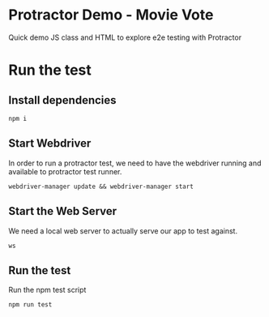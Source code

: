 # Protractor Demo - Movie Vote

Quick demo JS class and HTML to explore e2e testing with Protractor 

# Run the test

## Install dependencies

`npm i`

## Start Webdriver

In order to run a protractor test, we need to have the webdriver running and available to protractor test runner.

`webdriver-manager update && webdriver-manager start`

## Start the Web Server

We need a local web server to actually serve our app to test against.

`ws`

## Run the test

Run the npm test script

`npm run test`
